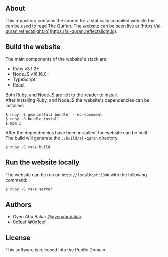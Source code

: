 ## About

This repository contains the source for a statically compiled website that can be
used to read The Qur'an. The website can be seen live at
[https://al-quran.reflectslight.io](https://al-quran.reflectslight.io).

## Build the website

The main components of the website's stack are:

- Ruby v3.1.2+
- NodeJS v16.16.0+
- TypeScript
- React

Both Ruby, and NodeJS are left to the reader to install. <br>
After installing Ruby, and NodeJS the website's dependencies can be installed:

```
$ ruby -S gem install bundler --no-document
$ ruby -S bundle install
$ npm i
```

After the dependencies have been installed, the website can be built. <br>
The build will generate the `./build/al-quran` directory.

```
$ ruby -S rake build
```


## Run the website locally

The website can be run on `http://localhost:3000` with the following command:

```
$ ruby -S rake server
```


## Authors

* Gyen Abu Bakar [@gyenabubakar](https://github.com/gyenabubakar)
* 0x1eef [@0x1eef](https://github.com/0x1eef)

## License

This software is released into the Public Domain.
